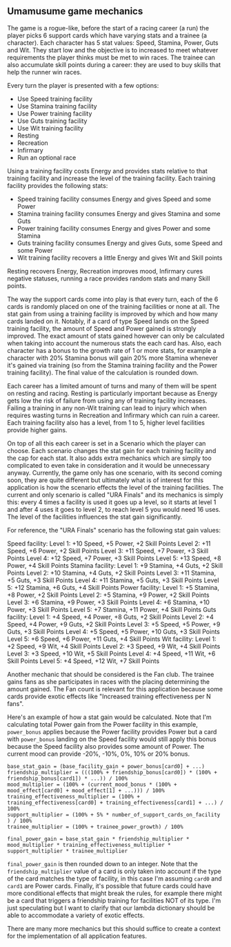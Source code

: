 ## Umamusume game mechanics

The game is a rogue-like, before the start of a racing career (a run) the player picks 6 support cards which have varying stats and a trainee (a character). Each character has 5 stat values: Speed, Stamina, Power, Guts and Wit. They start low and the objective is to increased to meet whatever requirements the player thinks must be met to win races. The trainee can also accumulate skill points during a career: they are used to buy skills that help the runner win races.

Every turn the player is presented with a few options:
- Use Speed training facility
- Use Stamina training facility
- Use Power training facility
- Use Guts training facility
- Use Wit training facility
- Resting
- Recreation
- Infirmary
- Run an optional race

Using a training facility costs Energy and provides stats relative to that training facility and increase the level of the training facility. Each training facility provides the following stats:
- Speed training facility consumes Energy and gives Speed and some Power
- Stamina training facility consumes Energy and gives Stamina and some Guts
- Power training facility consumes Energy and gives Power and some Stamina
- Guts training facility consumes Energy and gives Guts, some Speed and some Power
- Wit training facility recovers a little Energy and gives Wit and Skill points

Resting recovers Energy, Recreation improves mood, Infirmary cures negative statuses, running a race provides random stats and many Skill points.

The way the support cards come into play is that every turn, each of the 6 cards is randomly placed on one of the training facilities or none at all. The stat gain from using a training facility is improved by which and how many cards landed on it. Notably, if a card of type Speed lands on the Speed training facility, the amount of Speed and Power gained is strongly improved. The exact amount of stats gained however can only be calculated when taking into account the numerous stats the each card has. Also, each character has a bonus to the growth rate of 1 or more stats, for example a character with 20% Stamina bonus will gain 20% more Stamina whenever it's gained via training (so from the Stamina training facility and the Power training facility). The final value of the calculation is rounded down.

Each career has a limited amount of turns and many of them will be spent on resting and racing. Resting is particularly important because as Energy gets low the risk of failure from using any of training facility increases. Failing a training in any non-Wit training can lead to injury which when requires wasting turns in Recreation and Infirmary which can ruin a career. Each training facility also has a level, from 1 to 5, higher level facilities provide higher gains.

On top of all this each career is set in a Scenario which the player can choose. Each scenario changes the stat gain for each training facility and the cap for each stat. It also adds extra mechanics which are simply too complicated to even take in consideration and it would be unnecessary anyway. Currently, the game only has one scenario, with its second coming soon, they are quite different but ultimately what is of interest for this application is how the scenario effects the level of the training facilities. The current and only scenario is called "URA Finals" and its mechanics is simply this: every 4 times a facility is used it goes up a level, so it starts at level 1 and after 4 uses it goes to level 2, to reach level 5 you would need 16 uses. The level of the facilities influences the stat gain significantly.

For reference, the "URA Finals" scenario has the following stat gain values:

Speed facility:
    Level 1: +10 Speed, +5 Power, +2 Skill Points
    Level 2: +11 Speed, +6 Power, +2 Skill Points
    Level 3: +11 Speed, +7 Power, +3 Skill Points
    Level 4: +12 Speed, +7 Power, +3 Skill Points
    Level 5: +13 Speed, +8 Power, +4 Skill Points
Stamina facility:
    Level 1: +9 Stamina, +4 Guts, +2 Skill Points
    Level 2: +10 Stamina, +4 Guts, +2 Skill Points
    Level 3: +11 Stamina, +5 Guts, +3 Skill Points
    Level 4: +11 Stamina, +5 Guts, +3 Skill Points
    Level 5: +12 Stamina, +6 Guts, +4 Skill Points
Power facility:
    Level 1: +5 Stamina, +8 Power, +2 Skill Points
    Level 2: +5 Stamina, +9 Power, +2 Skill Points
    Level 3: +6 Stamina, +9 Power, +3 Skill Points
    Level 4: +6 Stamina, +10 Power, +3 Skill Points
    Level 5: +7 Stamina, +11 Power, +4 Skill Points
Guts facility:
    Level 1: +4 Speed, +4 Power, +8 Guts, +2 Skill Points
    Level 2: +4 Speed, +4 Power, +9 Guts, +2 Skill Points
    Level 3: +5 Speed, +5 Power, +9 Guts, +3 Skill Points
    Level 4: +5 Speed, +5 Power, +10 Guts, +3 Skill Points
    Level 5: +6 Speed, +6 Power, +11 Guts, +4 Skill Points
Wit facility:
    Level 1: +2 Speed, +9 Wit, +4 Skill Points
    Level 2: +3 Speed, +9 Wit, +4 Skill Points
    Level 3: +3 Speed, +10 Wit, +5 Skill Points
    Level 4: +4 Speed, +11 Wit, +6 Skill Points
    Level 5: +4 Speed, +12 Wit, +7 Skill Points

Another mechanic that should be considered is the Fan club. The trainee gains fans as she participates in races with the placing determining the amount gained. The Fan count is relevant for this application because some cards provide exotic effects like "Increased training effectiveness per N fans".

Here's an example of how a stat gain would be calculated. Note that I'm calculating total Power gain from the Power facility in this example, `power_bonus` applies because the Power facility provides Power but a card with `power_bonus` landing on the Speed facility would still apply this bonus because the Speed facility also provides some amount of Power. The current mood can provide -20%, -10%, 0%, 10% or 20% bonus.
```
base_stat_gain = (base_facility_gain + power_bonus[card0] + ...)
friendship_multiplier = (((100% + friendship_bonus[card0]) * (100% + friendship_bonus[card1]) * ...)) / 100%
mood_multiplier = (100% + (current_mood_bonus * (100% + mood_effect[card0] + mood_effect[1] + ...))) / 100%
training_effectiveness_multiplier = (100% + training_effectiveness[card0] + training_effectiveness[card1] + ...) / 100%
support_multiplier = (100% + 5% * number_of_support_cards_on_facility ) / 100%
trainee_multiplier = (100% + trainee_power_growth) / 100%

final_power_gain = base_stat_gain * friendship_multiplier * mood_multiplier * training_effectiveness_multiplier * support_multiplier * trainee_multiplier
```

`final_power_gain` is then rounded down to an integer. Note that the `friendship_multiplier` value of a card is only taken into account if the type of the card matches the type of facility, in this case I'm assuming `card0` and `card1` are Power cards.
Finally, it's possible that future cards could have more conditional effects that might break the rules, for example there might be a card that triggers a friendship training for facilities NOT of its type. I'm just speculating but I want to clarify that our lambda dictionary should be able to accommodate a variety of exotic effects.

There are many more mechanics but this should suffice to create a context for the implementation of all application features.
